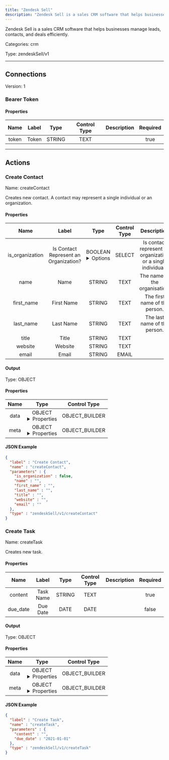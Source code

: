 ```yaml
---
title: "Zendesk Sell"
description: "Zendesk Sell is a sales CRM software that helps businesses manage leads, contacts, and deals efficiently."
---
```


Zendesk Sell is a sales CRM software that helps businesses manage leads, contacts, and deals efficiently.


Categories: crm


Type: zendeskSell/v1

<hr />



## Connections

Version: 1


### Bearer Token

#### Properties

|      Name       |      Label     |     Type     |    Control Type     |     Description     | Required |
|:---------------:|:--------------:|:------------:|:-------------------:|:-------------------:|:--------:|
| token | Token | STRING | TEXT |  | true |





<hr />



## Actions


### Create Contact
Name: createContact

Creates new contact. A contact may represent a single individual or an organization.

#### Properties

|      Name       |      Label     |     Type     |    Control Type     |     Description     | Required |
|:---------------:|:--------------:|:------------:|:-------------------:|:-------------------:|:--------:|
| is_organization | Is Contact Represent an Organization? | BOOLEAN <details> <summary> Options </summary> true, false </details> | SELECT | Is contact represent an organization or a single individual? | true |
| name | Name | STRING | TEXT | The name of the organisation. | false |
| first_name | First Name | STRING | TEXT | The first name of the person. | false |
| last_name | Last Name | STRING | TEXT | The last name of the person. | true |
| title | Title | STRING | TEXT |  | false |
| website | Website | STRING | TEXT |  | false |
| email | Email | STRING | EMAIL |  | false |


#### Output



Type: OBJECT


#### Properties

|     Name     |     Type     |    Control Type     |
|:------------:|:------------:|:-------------------:|
| data | OBJECT <details> <summary> Properties </summary> {STRING\(id), BOOLEAN\(is_organization), STRING\(title), STRING\(website), STRING\(email)} </details> | OBJECT_BUILDER |
| meta | OBJECT <details> <summary> Properties </summary> {INTEGER\(version), STRING\(type)} </details> | OBJECT_BUILDER |




#### JSON Example
```json
{
  "label" : "Create Contact",
  "name" : "createContact",
  "parameters" : {
    "is_organization" : false,
    "name" : "",
    "first_name" : "",
    "last_name" : "",
    "title" : "",
    "website" : "",
    "email" : ""
  },
  "type" : "zendeskSell/v1/createContact"
}
```


### Create Task
Name: createTask

Creates new task.

#### Properties

|      Name       |      Label     |     Type     |    Control Type     |     Description     | Required |
|:---------------:|:--------------:|:------------:|:-------------------:|:-------------------:|:--------:|
| content | Task Name | STRING | TEXT |  | true |
| due_date | Due Date | DATE | DATE |  | false |


#### Output



Type: OBJECT


#### Properties

|     Name     |     Type     |    Control Type     |
|:------------:|:------------:|:-------------------:|
| data | OBJECT <details> <summary> Properties </summary> {INTEGER\(id), STRING\(content), DATE\(due_date)} </details> | OBJECT_BUILDER |
| meta | OBJECT <details> <summary> Properties </summary> {STRING\(type)} </details> | OBJECT_BUILDER |




#### JSON Example
```json
{
  "label" : "Create Task",
  "name" : "createTask",
  "parameters" : {
    "content" : "",
    "due_date" : "2021-01-01"
  },
  "type" : "zendeskSell/v1/createTask"
}
```




